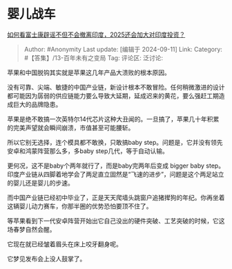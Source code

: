 # 婴儿战车
[如何看富士康辟谣不但不会撤离印度，2025还会加大对印度投资？](https://www.zhihu.com/question/665680902/answer/3620873681)

> Author: #Anonymity
> Last update: [编辑于 2024-09-11]
> Link:
> Category: #【答集】/13-百年未有之变局 
> Tag: 
> 评论区:
> 泛讨论:

苹果和中国脱钩其实就是苹果这几年产品大溃败的根本原因。

没有可靠、尖端、敏捷的中国产业链，新设计根本不敢冒险。任何稍微激进的设计都可能因为孱弱的供应链能力要么导致大延期，延成迟来的黄花，要么强赶工期造成巨大的品牌隐患。

苹果是绝不敢搞一次英特尔14代芯片这种大丑闻的。一旦搞了，苹果几十年积累的完美声望就会瞬间崩溃，市值甚至可能腰斩。

所以它别无选择，连个模具都不敢换，只敢搞baby step。问题是，它并没有领先安卓和鸿蒙阵营那么多，多baby step几代，等于自动认输。

更何况，这不是baby个两年就行了，而是baby完两年后变成 bigger baby step。印度产业链从四脚着地学会了两足直立固然是“飞速的进步”，问题是这个两足站立的婴儿还是婴儿的步速。

而中国产业链已经初中毕业了，正是天天爬墙头跳窗户追猪撵狗的年纪。你再坐着这辆婴儿动力赛车，你那半圈的优势恐怕要顶不住了。

等苹果看到下一代安卓阵营开始出它自己没出的硬件突破、工艺突破的时候，它这场春梦自然会醒。

它现在就已经皱着眉头在床上咬牙翻身呢。

它梦见发布会上没人鼓掌了。